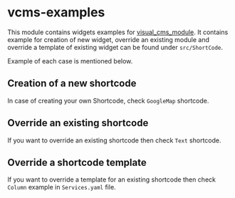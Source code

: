 # vcms-examples
This module contains widgets examples for [visual_cms_module](https://github.com/OXID-eSales/visual_cms_module).
It contains example for creation of new widget, override an existing module and override a template of existing widget can be found under ``src/ShortCode``.

Example of each case is mentioned below.

## Creation of a new shortcode
In case of creating your own Shortcode, check ``GoogleMap`` shortcode.

## Override an existing shortcode
If you want to override an existing shortcode then check ``Text`` shortcode.

## Override a shortcode template
If you want to override a template for an existing shortcode then check ``Column`` example in ``Services.yaml`` file.
